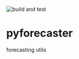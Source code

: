 ![build and test](https://github.com/nepslor/pyforecaster/actions/workflows/python-app.yml/badge.svg)

# pyforecaster
forecasting utils

